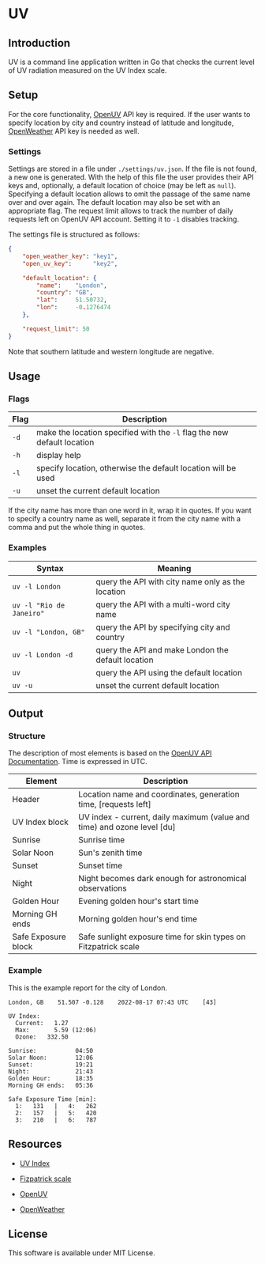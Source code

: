# UV

## Introduction

UV is a command line application written in Go that checks the current level of UV radiation measured on the UV Index scale.

## Setup

For the core functionality, [OpenUV](https://www.openuv.io/) API key is required. If the user wants to specify location by city and country instead of latitude and longitude, [OpenWeather](https://openweathermap.org/) API key is needed as well.

### Settings

Settings are stored in a file under `./settings/uv.json`. If the file is not found, a new one is generated. With the help of this file the user provides their API keys and, optionally, a default location of choice (may be left as `null`). Specifying a default location allows to omit the passage of the same name over and over again. The default location may also be set with an appropriate flag. The request limit allows to track the number of daily requests left on OpenUV API account. Setting it to `-1` disables tracking.

The settings file is structured as follows:

```json
{
    "open_weather_key": "key1",
    "open_uv_key":      "key2",

    "default_location": {
        "name":    "London",
        "country": "GB",
        "lat":     51.50732,
        "lon":     -0.1276474
    },

    "request_limit": 50
}
```

Note that southern latitude and western longitude are negative.

## Usage

### Flags

| Flag | Description                                                             |
|------|-------------------------------------------------------------------------|
| `-d` | make the location specified with the `-l` flag the new default location |
| `-h` | display help                                                            |
| `-l` | specify location, otherwise the default location will be used           |
| `-u` | unset the current default location                                      |

If the city name has more than one word in it, wrap it in quotes. If you want to specify a country name as well, separate it from the city name with a comma and put the whole thing in quotes.

### Examples

| Syntax                   | Meaning                                            |
|--------------------------|----------------------------------------------------|
| `uv -l London`           | query the API with city name only as the location  |
| `uv -l "Rio de Janeiro"` | query the API with a multi-word city name          |
| `uv -l "London, GB"`     | query the API by specifying city and country       |
| `uv -l London -d`        | query the API and make London the default location |
| `uv`                     | query the API using the default location           |
| `uv -u`                  | unset the current default location                 |

## Output

### Structure

The description of most elements is based on the [OpenUV API Documentation](https://www.openuv.io/uvindex). Time is expressed in UTC.

| Element             | Description                                                               |
|---------------------|---------------------------------------------------------------------------|
| Header              | Location name and coordinates, generation time, [requests left]           |
| UV Index block      | UV index - current, daily maximum (value and time) and ozone level \[du\] |
| Sunrise             | Sunrise time                                                              |
| Solar Noon          | Sun's zenith time                                                         |
| Sunset              | Sunset time                                                               |
| Night               | Night becomes dark enough for astronomical observations                   |
| Golden Hour         | Evening golden hour's start time                                          |
| Morning GH ends     | Morning golden hour's end time                                            |
| Safe Exposure block | Safe sunlight exposure time for skin types on Fitzpatrick scale           |

### Example 

This is the example report for the city of London.

```
London, GB    51.507 -0.128    2022-08-17 07:43 UTC    [43]

UV Index:
  Current:   1.27
  Max:       5.59 (12:06)
  Ozone:   332.50

Sunrise:           04:50
Solar Noon:        12:06
Sunset:            19:21
Night:             21:43
Golden Hour:       18:35
Morning GH ends:   05:36

Safe Exposure Time [min]:
  1:   131   |   4:   262
  2:   157   |   5:   420
  3:   210   |   6:   787
```

## Resources

* [UV Index](https://en.wikipedia.org/wiki/Ultraviolet_index)
* [Fizpatrick scale](https://en.wikipedia.org/wiki/Fitzpatrick_scale)

* [OpenUV](https://www.openuv.io/)
* [OpenWeather](https://openweathermap.org/)

## License

This software is available under MIT License.
